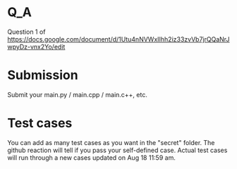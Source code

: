 # Q_A
Question 1 of https://docs.google.com/document/d/1Utu4nNVWxIIhh2iz33zvVb7jrQQaNrJwpyDz-vnx2Yo/edit
# Submission
Submit your main.py / main.cpp / main.c++, etc.
# Test cases
You can add as many test cases as you want in the "secret" folder. The github reaction will tell if you pass your self-defined case.
Actual test cases will run through a new cases updated on Aug 18 11:59 am.
